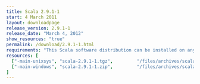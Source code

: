 ```yaml
---
title: Scala 2.9.1-1
start: 4 March 2011
layout: downloadpage
release_version: 2.9.1-1
release_date: "March 4, 2012"
show_resources: "true"
permalink: /download/2.9.1-1.html
requirements: "This Scala software distribution can be installed on any Unix-like or Windows system. It requires the Java runtime version 1.6 or later, which can be downloaded <a href='http://www.java.com/'>here</a>."
resources: [
  ["-main-unixsys", "scala-2.9.1-1.tgz",         "/files/archives/scala-2.9.1-1.tgz",         "Max OS X, Unix, Cygwin",  "43 MB"],
  ["-main-windows", "scala-2.9.1-1.zip",         "/files/archives/scala-2.9.1-1.zip",         "Windows",                 "46 MB"]
]
---
```





